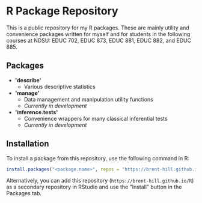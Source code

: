 # R Package Repository
This is a public repository for my R packages. These are mainly utility and convenience packages written for myself and for students in the following courses at NDSU: EDUC 702, EDUC 873, EDUC 881, EDUC 882, and EDUC 885.

## Packages

- **'describe'**
  - Various descriptive statistics
- **'manage'**
  - Data management and manipulation utility functions
  - _Currently in development_
- **'inference.tests'**
  - Convenience wrappers for many classical inferential tests
  - _Currently in development_

## Installation

To install a package from this repository, use the following command in R:

```R
install.packages("<package.name>", repos = "https://brent-hill.github.io/R", type = "source")
```

Alternatively, you can add this repository (`https://brent-hill.github.io/R`) as a secondary repository in RStudio and use the "Install" button in the Packages tab.
